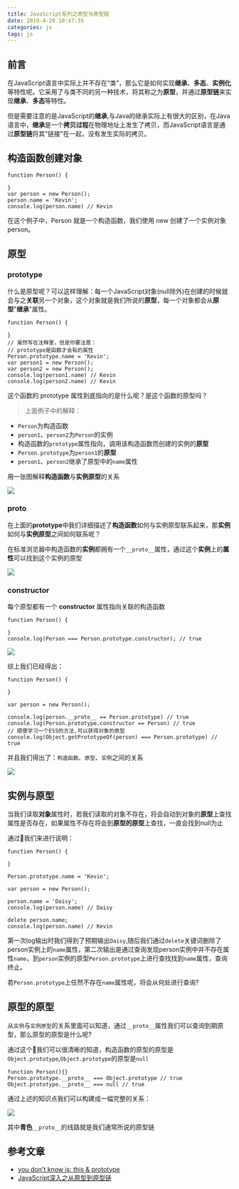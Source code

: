 ```yaml
---
title: JavaScript系列之原型与原型链
date: 2019-4-20 10:47:35
categories: js
tags: js
---
```


## 前言

在JavaScript语言中实际上并不存在“类”，那么它是如何实现**继承**、**多态**、**实例化**等特性呢。它采用了与类不同的另一种技术，将其称之为**原型**，并通过**原型链**来实现**继承**、**多态**等特性。

但是需要注意的是JavaScript的**继承**,与Java的继承实际上有很大的区别，在Java语言中，**继承**是一个**拷贝过程**在物理地址上发生了拷贝，而JavaScript语言是通过**原型链**将其"链接"在一起，没有发生实际的拷贝。

<div><!--more--></div>

## 构造函数创建对象

```
function Person() {

}
var person = new Person();
person.name = 'Kevin';
console.log(person.name) // Kevin
```

在这个例子中，Person 就是一个构造函数，我们使用 new 创建了一个实例对象 person。
## 原型

### prototype

什么是原型呢？可以这样理解：每一个JavaScript对象(null除外)在创建的时候就会与之**关联**另一个对象，这个对象就是我们所说的**原型**，每一个对象都会从**原型**"**继承**"属性。


```
function Person() {

}
// 虽然写在注释里，但是你要注意：
// prototype是函数才会有的属性
Person.prototype.name = 'Kevin';
var person1 = new Person();
var person2 = new Person();
console.log(person1.name) // Kevin
console.log(person2.name) // Kevin
```

这个函数的 prototype 属性到底指向的是什么呢？是这个函数的原型吗？

> 上面例子中的解释：

* `Person`为构造函数
* `person1`、`person2`为`Person`的实例
* 构造函数的`prototype`属性指向，调用该构造函数而创建的实例的**原型**
* `Person.prototype`为`person1`的**原型**
* `person1`、`person2`继承了原型中的`name`属性


用一张图解释**构造函数**与**实例原型**的关系

![](https://s10.mogucdn.com/mlcdn/c45406/190421_21bijk293k7244lgcie0j4fgbe5g2_1058x578.png)

### __proto__

在上面的**prototype**中我们详细描述了**构造函数**如何与实例原型联系起来，那**实例**如何与**实例原型**之间如何联系呢？

在标准浏览器中构造函数的**实例**都拥有一个`__proto__`属性，通过这个**实例**上的**属性**可以找到这个实例的原型

![](https://s10.mogucdn.com/mlcdn/c45406/190421_1235011ggh2af3b01hj7941010l4l_990x668.png)

### constructor

每个原型都有一个 **constructor** 属性指向关联的构造函数

```
function Person() {

}
console.log(Person === Person.prototype.constructor); // true
```

![](https://s10.mogucdn.com/mlcdn/c45406/190421_1345h0c13a027556c48j45lj2ib2e_1104x556.png)

综上我们已经得出：

```
function Person() {

}

var person = new Person();

console.log(person.__proto__ == Person.prototype) // true
console.log(Person.prototype.constructor == Person) // true
// 顺便学习一个ES5的方法,可以获得对象的原型
console.log(Object.getPrototypeOf(person) === Person.prototype) // true
```

并且我们得出了：`构造函数`、`原型`、`实例`之间的关系

![](https://s10.mogucdn.com/mlcdn/c45406/190421_7b4h6c755ckcg3ig1719c71jjdlcc_1244x990.png)

## 实例与原型

当我们读取**对象**属性时，若我们读取的对象不存在，将会自动到对象的**原型**上查找属性是否存在，如果属性不存在将会到**原型的原型**上查找，一直会找到null为止

通过🌰我们来进行说明：

```
function Person() {

}

Person.prototype.name = 'Kevin';

var person = new Person();

person.name = 'Daisy';
console.log(person.name) // Daisy

delete person.name;
console.log(person.name) // Kevin
```

第一次log输出时我们得到了预期输出`Daisy`,随后我们通过`delete`关键词删除了person实例上的`name`属性，第二次输出是通过查询发现person实例中并不存在属性`name`，到`person`实例的原型`Person.prototype`上进行查找找到`name`属性，查询终止。

若`Person.prototype`上任然不存在`name`属性呢，将会从何处进行查询?

## 原型的原型

从`实例`与`实例原型`的关系里面可以知道，通过`__proto__`属性我们可以查询到期原型，那么原型的原型是什么呢?

通过这个🌰我们可以很清晰的知道，构造函数的原型的原型是`Object.prototype`,`Object.prototype`的原型是`null`

```
function Person(){}
Person.prototype.__proto__ === Object.prototype // true
Object.prototype.__proto__ === null // true
```

通过上述的知识点我们可以构建成一幅完整的关系：

![](https://s10.mogucdn.com/mlcdn/c45406/190421_7cebll7hhc7ea3jfe102f2g4fj4fa_836x772.png)

其中**青色**`__proto__`的线路就是我们通常所说的原型链


## 参考文章

* [you don't know js: this & prototype](https://github.com/getify/You-Dont-Know-JS/blob/1ed-zh-CN/this%20%26%20object%20prototypes/ch5.md)
* [JavaScript深入之从原型到原型链](https://github.com/mqyqingfeng/Blog/issues/2)


